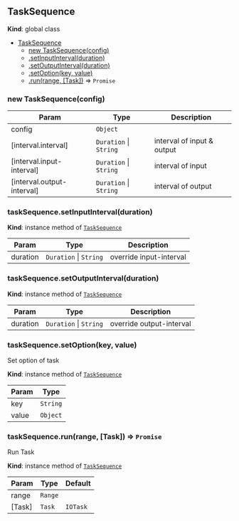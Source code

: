 <a name="TaskSequence"></a>

## TaskSequence
**Kind**: global class  

* [TaskSequence](#TaskSequence)
    * [new TaskSequence(config)](#new_TaskSequence_new)
    * [.setInputInterval(duration)](#TaskSequence+setInputInterval)
    * [.setOutputInterval(duration)](#TaskSequence+setOutputInterval)
    * [.setOption(key, value)](#TaskSequence+setOption)
    * [.run(range, [Task])](#TaskSequence+run) ⇒ <code>Promise</code>

<a name="new_TaskSequence_new"></a>

### new TaskSequence(config)

| Param | Type | Description |
| --- | --- | --- |
| config | <code>Object</code> |  |
| [interval.interval] | <code>Duration</code> \| <code>String</code> | interval of input & output |
| [interval.input-interval] | <code>Duration</code> \| <code>String</code> | interval of input |
| [interval.output-interval] | <code>Duration</code> \| <code>String</code> | interval of output |

<a name="TaskSequence+setInputInterval"></a>

### taskSequence.setInputInterval(duration)
**Kind**: instance method of [<code>TaskSequence</code>](#TaskSequence)  

| Param | Type | Description |
| --- | --- | --- |
| duration | <code>Duration</code> \| <code>String</code> | override input-interval |

<a name="TaskSequence+setOutputInterval"></a>

### taskSequence.setOutputInterval(duration)
**Kind**: instance method of [<code>TaskSequence</code>](#TaskSequence)  

| Param | Type | Description |
| --- | --- | --- |
| duration | <code>Duration</code> \| <code>String</code> | override output-interval |

<a name="TaskSequence+setOption"></a>

### taskSequence.setOption(key, value)
Set option of task

**Kind**: instance method of [<code>TaskSequence</code>](#TaskSequence)  

| Param | Type |
| --- | --- |
| key | <code>String</code> | 
| value | <code>Object</code> | 

<a name="TaskSequence+run"></a>

### taskSequence.run(range, [Task]) ⇒ <code>Promise</code>
Run Task

**Kind**: instance method of [<code>TaskSequence</code>](#TaskSequence)  

| Param | Type | Default |
| --- | --- | --- |
| range | <code>Range</code> |  | 
| [Task] | <code>Task</code> | <code>IOTask</code> | 

